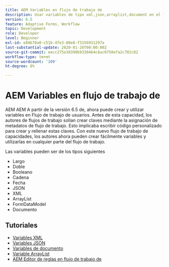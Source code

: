 ```yaml
---
title: AEM Variables en flujo de trabajo de
description: Usar variables de tipo xml,json,arraylist,document en el flujo de trabajo de aem
version: 6.5
feature: Adaptive Forms, Workflow
topic: Development
role: Developer
level: Beginner
exl-id: e84b70a0-c51b-4fe3-80e8-f3156931297a
last-substantial-update: 2020-01-26T00:00:00Z
source-git-commit: eecc275e38390b9330464c8ac0750efa2c702c82
workflow-type: tm+mt
source-wordcount: '109'
ht-degree: 8%

---
```


# AEM Variables en flujo de trabajo de

AEM AEM A partir de la versión 6.5 de, ahora puede crear y utilizar variables en Flujo de trabajo de usuarios. Antes de esta capacidad, los autores de flujos de trabajo solían crear claves mediante la asignación de metadatos de flujo de trabajo. Esto implicaba escribir código personalizado para crear y rellenar estas claves. Con este nuevo flujo de trabajo de capacidades, los autores ahora pueden crear fácilmente variables y utilizarlas en cualquier parte del flujo de trabajo.

Las variables pueden ser de los tipos siguientes

* Largo
* Doble
* Booleano
* Cadena
* Fecha
* JSON
* XML
* ArrayList
* FormDataModel
* Documento

## Tutoriales

* [Variables XML](part1.md)
* [Variables JSON](part2.md)
* [Variables de documento](part3.md)
* [Variable ArrayList](part4.md)
* [AEM Editor de reglas en flujo de trabajo de](part5.md)
